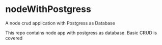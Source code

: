 # nodeWithPostgress
A node crud application with Postgress as Database

This repo contains node app with postgress as database.
Basic CRUD is covered
